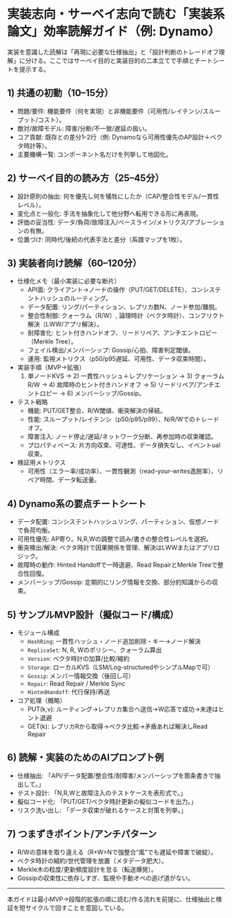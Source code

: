 # 実装志向・サーベイ志向で読む「実装系論文」効率読解ガイド（例: Dynamo）

実装を意識した読解は「再現に必要な仕様抽出」と「設計判断のトレードオフ理解」に分ける。ここではサーベイ目的と実装目的の二本立てで手順とチートシートを提示する。

## 1) 共通の初動（10–15分）
- 問題/要件: 機能要件（何を実現）と非機能要件（可用性/レイテンシ/スループット/コスト）。
- 敵対/故障モデル: 障害/分断/不一致/遅延の扱い。
- コア貢献: 既存との差分1–2行（例: Dynamoなら可用性優先のAP設計＋ベクタ時計等）。
- 主要機構一覧: コンポーネント名だけを列挙して地図化。

## 2) サーベイ目的の読み方（25–45分）
- 設計原則の抽出: 何を優先し何を犠牲にしたか（CAP/整合性モデル/一貫性レベル）。
- 変化点と一般化: 手法を抽象化して他分野へ転用できる形に再表現。
- 評価の妥当性: データ/負荷/故障注入/ベースライン/メトリクス/アブレーションの有無。
- 位置づけ: 同時代/後続の代表手法と差分（系譜マップを1枚）。

## 3) 実装者向け読解（60–120分）
- 仕様化メモ（最小実装に必要な断片）
  - API面: クライアント→ノードの操作（PUT/GET/DELETE）、コンシステントハッシュのルーティング。
  - データ配置: リング/パーティション、レプリカ数N、ノード参加/離脱。
  - 整合性制御: クォーラム（R/W）, 論理時計（ベクタ時計）、コンフリクト解決（LWW/アプリ解決）。
  - 耐障害化: ヒント付きハンドオフ、リードリペア、アンチエントロピー（Merkle Tree）。
  - フェイル検出/メンバーシップ: Gossip/心拍、障害判定閾値。
  - 運用: 監視メトリクス（p50/p95遅延、可用性、データ収束時間）。
- 実装手順（MVP→拡張）
  1) 単ノードKVS → 2) 一貫性ハッシュ＋レプリケーション → 3) クォーラムR/W → 4) 故障時のヒント付きハンドオフ → 5) リードリペア/アンチエントロピー → 6) メンバーシップ/Gossip。
- テスト戦略
  - 機能: PUT/GET整合、R/W閾値、衝突解決の帰結。
  - 性能: スループット/レイテンシ（p50/p95/p99）、N/R/Wでのトレードオフ。
  - 障害注入: ノード停止/遅延/ネットワーク分断、再参加時の収束確認。
  - プロパティベース: 片方向収束、可達性、データ損失なし、イベントual収束。
- 検証用メトリクス
  - 可用性（エラー率/成功率）、一貫性観測（read-your-writes逸脱率）、リペア時間、データ転送量。

## 4) Dynamo系の要点チートシート
- データ配置: コンシステントハッシュリング、パーティション、仮想ノードで負荷均衡。
- 可用性優先: AP寄り。N,R,Wの調整で読み/書きの整合性レベルを選択。
- 衝突検出/解決: ベクタ時計で因果関係を管理、解決はLWWまたはアプリロジック。
- 故障時の動作: Hinted Handoffで一時退避、Read RepairとMerkle Treeで整合性回復。
- メンバーシップ/Gossip: 定期的にリング情報を交換、部分的知識からの収束。

## 5) サンプルMVP設計（擬似コード/構成）
- モジュール構成
  - `HashRing`: 一貫性ハッシュ・ノード追加削除・キー→ノード解決
  - `ReplicaSet`: N, R, Wのポリシー、クォーラム算出
  - `Version`: ベクタ時計の加算/比較/縮約
  - `Storage`: ローカルKVS（LSM/Log-structuredやシンプルMapで可）
  - `Gossip`: メンバー情報交換（後回し可）
  - `Repair`: Read Repair / Merkle Sync
  - `HintedHandoff`: 代行保持/再送
- コア処理（概略）
  - PUT(k,v): ルーティング→レプリカ集合へ送信→W応答で成功→未達はヒント退避
  - GET(k): レプリカRから取得→ベクタ比較→矛盾あれば解決しRead Repair

## 6) 読解・実装のためのAIプロンプト例
- 仕様抽出: 「API/データ配置/整合性/耐障害/メンバーシップを箇条書きで抽出して。」
- テスト設計: 「N,R,Wと故障注入のテストケースを表形式で。」
- 擬似コード化: 「PUT/GET/ベクタ時計更新の擬似コードを出力。」
- リスク洗い出し: 「データ収束が破れるケースと対策を列挙。」

## 7) つまずきポイント/アンチパターン
- R/Wの意味を取り違える（R+W>Nで強整合“風”でも遅延や障害で破綻）。
- ベクタ時計の縮約/世代管理を放置（メタデータ肥大）。
- Merkle木の粒度/更新頻度設計を怠る（転送爆発）。
- Gossipの収束性に依存しすぎ、監視や手動オペの逃げ道がない。

---
本ガイドは最小MVP→段階的拡張の順に読む/作る流れを前提に、仕様抽出と検証を短サイクルで回すことを意図している。

